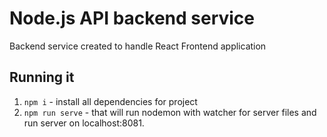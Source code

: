 # Node.js API backend service
Backend service created to handle React Frontend application


## Running it
1. `npm i` - install all dependencies for project
2. `npm run serve` - that will run nodemon with watcher for server files and run server on localhost:8081.
